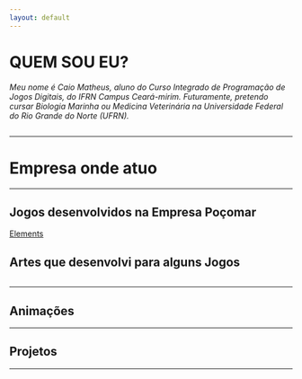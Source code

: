```yaml
---
layout: default
---
```


# QUEM SOU EU?

_Meu nome é Caio Matheus, aluno do Curso Integrado de Programação de Jogos Digitais, do IFRN Campus Ceará-mirim. Futuramente, pretendo cursar Biologia Marinha ou Medicina Veterinária na Universidade Federal do Rio Grande do Norte (UFRN)._


![]()

* * *

# Empresa onde atuo



* * *

## Jogos desenvolvidos na Empresa Poçomar


[Elements](https://AlvaroMD2016.github.io/Elements)



## Artes que desenvolvi para alguns Jogos


![]()



* * *

## Animações 





* * * 

## Projetos 



 


* * *



